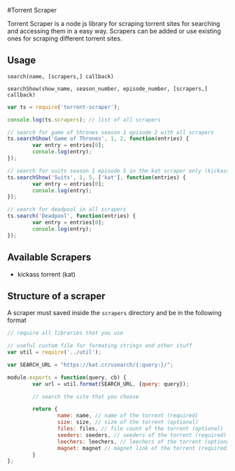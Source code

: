 #Torrent Scraper

Torrent Scraper is a node js library for scraping torrent sites for searching and accessing them in a easy way. Scrapers can be added or use existing ones for scraping different torrent sites.

## Usage

`search(name, [scrapers,] callback)`

`searchShow(show_name, season_number, episode_number, [scrapers,] callback)`

``` javascript
var ts = require('torrent-scraper');

console.log(ts.scrapers); // list of all scrapers

// search for game of thrones season 1 episode 2 with all scrapers
ts.searchShow('Game of Thrones', 1, 2, function(entries) {
        var entry = entries[0];
        console.log(entry);
});

// search for suits season 1 episode 5 in the kat scraper only (kickass torrent)
ts.searchShow('Suits', 1, 5, ['kat'], function(entries) {
        var entry = entries[0];
        console.log(entry);
});

// search for deadpool in all scrapers
ts.search('Deadpool', function(entries) {
        var entry = entries[0];
        console.log(entry);
});
```

## Available Scrapers

- kickass torrent (kat)

## Structure of a scraper

A scraper must saved inside the `scrapers` directory and be in the following format

``` javascript
// require all libraries that you use

// useful custom file for formating strings and other stuff
var util = require('../util');

var SEARCH_URL = "https://kat.cr/usearch/{:query:}/";

module.exports = function(query, cb) {
        var url = util.format(SEARCH_URL, {query: query});

        // search the site that you choose

        return {
                name: name, // name of the torrent (required)
                size: size, // size of the torrent (optional)
                files: files, // file count of the torrent (optional)
                seeders: seeders, // seeders of the torrent (required)
                leechers: leechers, // leechers of the torrent (optional)
                magnet: magnet // magnet link of the torrent (required)
        }
};
```
